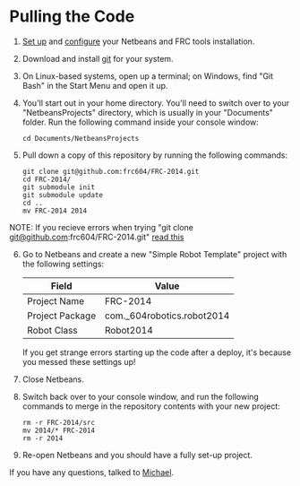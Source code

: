 # Pulling the Code

 1. [Set up][1] and [configure][2] your Netbeans and FRC tools installation.

 2. Download and install [git][3] for your system.

 3. On Linux-based systems, open up a terminal; on Windows, find "Git Bash" in
    the Start Menu and open it up.

 4. You'll start out in your home directory. You'll need to switch over to your
    "NetbeansProjects" directory, which is usually in your "Documents" folder.
    Run the following command inside your console window:

        cd Documents/NetbeansProjects
 
 5. Pull down a copy of this repository by running the following commands:

        git clone git@github.com:frc604/FRC-2014.git
        cd FRC-2014/
        git submodule init
        git submodule update
        cd ..
        mv FRC-2014 2014

NOTE: If you recieve errors when trying "git clone git@github.com:frc604/FRC-2014.git" [read this][5] 

 6. Go to Netbeans and create a new "Simple Robot Template" project with the
    following settings:

    | Field            | Value                      |
    | ---------------- | -------------------------- |
    | Project Name     | FRC-2014                   |
    | Project Package  | com._604robotics.robot2014 |
    | Robot Class      | Robot2014                  |

    If you get strange errors starting up the code after a deploy, it's because
    you messed these settings up!

 7. Close Netbeans.

 8. Switch back over to your console window, and run the following commands to
    merge in the repository contents with your new project:

        rm -r FRC-2014/src
        mv 2014/* FRC-2014
        rm -r 2014

 9. Re-open Netbeans and you should have a fully set-up project.

If you have any questions, talked to [Michael][4].

[1]: http://wpilib.screenstepslive.com/s/3120/m/7885/l/79405-installing-the-java-development-tools
[2]: http://wpilib.screenstepslive.com/s/3120/m/7885/l/79407-configuring-the-netbeans-installation
[3]: http://git-scm.com/
[4]: mailto:mdsmtp@gmail.com
[5]: https://help.github.com/articles/generating-ssh-keys/